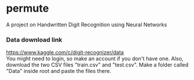 # permute
A project on Handwritten Digit Recognition using Neural Networks

  
### Data download link
https://www.kaggle.com/c/digit-recognizer/data  
You might need to login, so make an account if you don't have one. Also, download the two CSV files "train.csv" and "test.csv". Make a folder called "Data" inside root and paste the files there.
